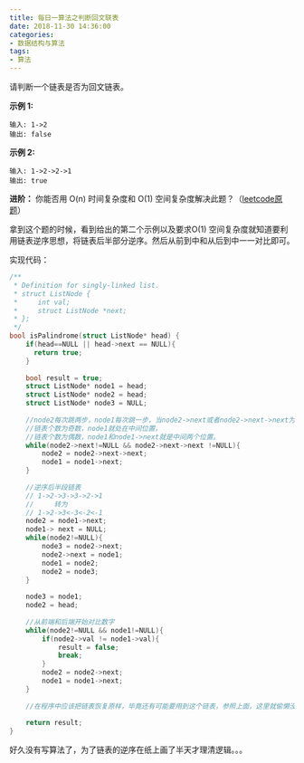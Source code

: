 ```yaml
---
title: 每日一算法之判断回文联表
date: 2018-11-30 14:36:00
categories: 
- 数据结构与算法
tags:
- 算法
---
```




请判断一个链表是否为回文链表。

**示例 1:**

```
输入: 1->2
输出: false
```

**示例 2:**

```
输入: 1->2->2->1
输出: true
```

**进阶：**
你能否用 O(n) 时间复杂度和 O(1) 空间复杂度解决此题？（[leetcode原题](https://leetcode-cn.com/problems/palindrome-linked-list/description/)）



拿到这个题的时候，看到给出的第二个示例以及要求O(1) 空间复杂度就知道要利用链表逆序思想，将链表后半部分逆序。然后从前到中和从后到中一一对比即可。



实现代码：



``` c
/**
 * Definition for singly-linked list.
 * struct ListNode {
 *     int val;
 *     struct ListNode *next;
 * };
 */
bool isPalindrome(struct ListNode* head) {
    if(head==NULL || head->next == NULL){
      return true;  
    }
        
    bool result = true;
    struct ListNode* node1 = head;
    struct ListNode* node2 = head;
    struct ListNode* node3 = NULL;
    
    //node2每次跳两步，node1每次跳一步，当node2->next或者node2->next->next为空时
    //链表个数为奇数，node1就处在中间位置，
    //链表个数为偶数，node1和node1->next就是中间两个位置。
    while(node2->next!=NULL && node2->next->next !=NULL){
        node2 = node2->next->next;
        node1 = node1->next;
    }
    
    //逆序后半段链表
    // 1->2->3->3->2->1
    //     转为
    // 1->2->3<-3<-2<-1
    node2 = node1->next;
    node1-> next = NULL;
    while(node2!=NULL){
        node3 = node2->next;
        node2->next = node1;
        node1 = node2;
        node2 = node3;
    }
    
    node3 = node1;
    node2 = head;
    
    //从前端和后端开始对比数字
    while(node2!=NULL && node1!=NULL){
        if(node2->val != node1->val){
            result = false;
            break;
        }
        node2 = node2->next;
        node1 = node1->next;
    }
    
    //在程序中应该把链表恢复原样，毕竟还有可能要用到这个链表，参照上面，这里就偷懒没写了
    
    return result;
}
```



好久没有写算法了，为了链表的逆序在纸上画了半天才理清逻辑。。。
